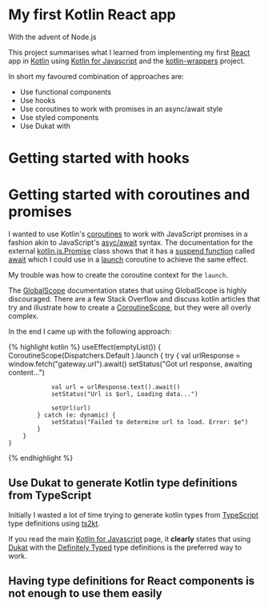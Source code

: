 # My first Kotlin React app

With the advent of Node.js

This project summarises what I learned from implementing my first [React](https://reactjs.org/) app in [Kotlin](https://kotlinlang.org/) using [Kotlin for Javascript](https://kotlinlang.org/docs/reference/js-overview.html) and the [kotlin-wrappers](https://github.com/JetBrains/kotlin-wrappers) project.

In short my favoured combination of approaches are:

 * Use functional components
 * Use hooks
 * Use coroutines to work with promises in an async/await style
 * Use styled components
 * Use Dukat with 

# Getting started with hooks

# Getting started with coroutines and promises

I wanted to use Kotlin's [coroutines](https://kotlinlang.org/docs/reference/coroutines-overview.html) to work with JavaScript promises in a fashion akin to JavaScript's [asyc/await](https://developer.mozilla.org/en-US/docs/Learn/JavaScript/Asynchronous/Async_await) syntax. The documentation for the external [kotlin.js.Promise](https://kotlin.github.io/kotlinx.coroutines/kotlinx-coroutines-core/kotlinx.coroutines/kotlin.js.-promise/index.html) class shows that it has a [suspend function](https://kotlinlang.org/docs/reference/coroutines/composing-suspending-functions.html) called [await](https://kotlin.github.io/kotlinx.coroutines/kotlinx-coroutines-core/kotlinx.coroutines/kotlin.js.-promise/await.html) which I could use in a [launch](https://kotlin.github.io/kotlinx.coroutines/kotlinx-coroutines-core/kotlinx.coroutines/launch.html) coroutine to achieve the same effect.

My trouble was how to create the coroutine context for the `launch`.

The [GlobalScope](https://kotlin.github.io/kotlinx.coroutines/kotlinx-coroutines-core/kotlinx.coroutines/-global-scope/index.html) documentation states that using GlobalScope is highly discouraged. There are a few Stack Overflow and discuss kotlin articles that try and illustrate how to create a [CoroutineScope](https://kotlin.github.io/kotlinx.coroutines/kotlinx-coroutines-core/kotlinx.coroutines/-coroutine-scope/index.html), but they were all overly complex.

In the end I came up with the following approach:

{% highlight kotlin %}
    useEffect(emptyList()) {
        CoroutineScope(Dispatchers.Default   ).launch {
        try {
            val urlResponse = window.fetch("gateway.url").await()
            setStatus("Got url response, awaiting content...")

                val url = urlResponse.text().await()
                setStatus("Url is $url, Loading data...")

                setUrl(url)
            } catch (e: dynamic) {
                setStatus("Failed to determine url to load. Error: $e")
            }
        }
    }
{% endhighlight %}


## Use Dukat to generate Kotlin type definitions from TypeScript

Initially I wasted a lot of time trying to generate kotlin types from [TypeScript](https://www.typescriptlang.org/) type definitions using [ts2kt](https://github.com/Kotlin/ts2kt).

If you read the main [Kotlin for Javascript](https://kotlinlang.org/docs/reference/js-overview.html) page, it **clearly** states that using [Dukat](https://github.com/Kotlin/dukat) with the [Definitely Typed](http://definitelytyped.org/) type definitions is the preferred way to work.

## Having type definitions for React components is not enough to use them easily

 